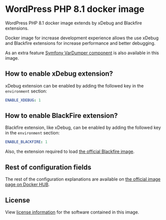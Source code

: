 # WordPress PHP 8.1 docker image

WordPress PHP 8.1 docker image extends by xDebug and Blackfire extensions.

Docker image for increase development experience allows the use xDebug and Blackfire extensions for increase performance and better debugging.

As an extra feature [Symfony VarDumper component](https://symfony.com/doc/current/components/var_dumper.html) is also available in this image.

## How to enable xDebug extension?

xDebug extension can be enabled by adding the followed key in the `environment` section:

```yml
ENABLE_XDEBUG: 1
```

## How to enable BlackFire extension?

Blackfire extension, like xDebug, can be enabled by adding the followed key in the `environment` section:

```yml
ENABLE_BLACKFIRE: 1
```

Also, the extension required to load [the official Blackfire image](https://hub.docker.com/r/blackfire/blackfire).

## Rest of configuration fields

The rest of the configuration explanations are available on [the official image page on Docker HUB](https://hub.docker.com/_/wordpress/).

## License

View [license information](https://wordpress.org/about/license/) for the software contained in this image.
